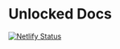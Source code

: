 # Unlocked Docs

[![Netlify Status](https://api.netlify.com/api/v1/badges/4b9b462f-456b-4dde-9edb-dacbbd41cb11/deploy-status)](https://app.netlify.com/sites/unlocked-docs/deploys)
